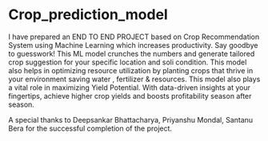 # Crop_prediction_model

I have prepared an END TO END PROJECT based on Crop Recommendation System using Machine Learning which increases productivity.
Say goodbye to guesswork!
This ML model crunches the numbers and generate tailored crop suggestion for your specific location and soli condition.
This model also helps in optimizing resource utilization by planting crops that thrive in your environment saving water , fertilizer & resources.
This model also plays a vital role in maximizing Yield Potential. With data-driven insights at your fingertips, achieve higher crop yields and boosts profitability season after season.

A special thanks to Deepsankar Bhattacharya, Priyanshu Mondal, Santanu Bera for the successful completion of the project.
